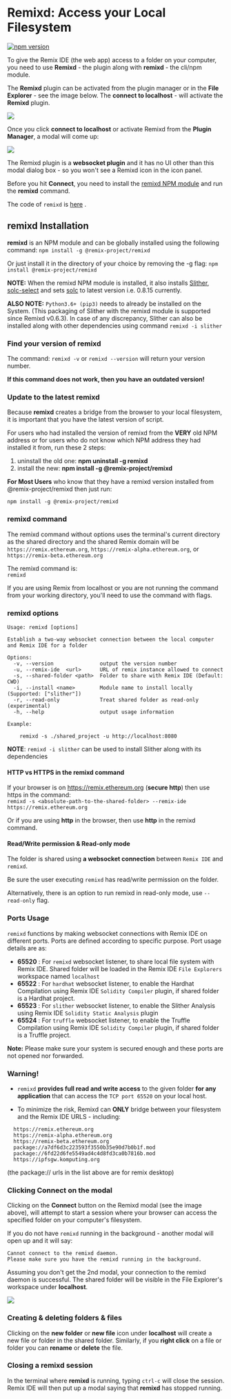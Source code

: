 # Remixd: Access your Local Filesystem

[![npm version](https://badge.fury.io/js/%40remix-project%2Fremixd.svg)](https://www.npmjs.com/package/@remix-project/remixd)

To give the Remix IDE (the web app) access to a folder on your computer, you need to use **Remixd** - the plugin along with **remixd** - the cli/npm module.

The **Remixd** plugin can be activated from the plugin manager or in the **File Explorer** - see the image below. The **connect to localhost** - will activate the **Remixd** plugin.

![](images/a-remixd-fe.png)

Once you click **connect to localhost** or activate Remixd from the **Plugin Manager**, a modal will come up:

![](images/a-remixd-modal.png)

The Remixd plugin is a **websocket plugin** and it has no UI other than this modal dialog box - so you won't see a Remixd icon in the icon panel.

Before you hit **Connect**, you need to install the [remixd NPM module](https://www.npmjs.com/package/@remix-project/remixd) and run the **remixd** command.

The code of `remixd` is
[here](https://github.com/ethereum/remix-project/tree/master/libs/remixd) .

## remixd Installation

**remixd** is an NPM module and can be globally installed using the following command:
`npm install -g @remix-project/remixd`

Or just install it in the directory of your choice by removing the -g flag:
`npm install @remix-project/remixd`

**NOTE:** When the remixd NPM module is installed, it also installs [Slither](https://github.com/crytic/slither), [solc-select](https://github.com/crytic/solc-select?tab=readme-ov-file#quickstart) and sets [solc](https://docs.soliditylang.org/en/latest/installing-solidity.html) to latest version i.e. 0.8.15 currently.

**ALSO NOTE:** `Python3.6+ (pip3)` needs to already be installed on the System. (This packaging of Slither with the remixd module is supported since Remixd v0.6.3). In case of any discrepancy, Slither can also be installed along with other dependencies using command `remixd -i slither`

### Find your version of remixd

The command: `remixd -v` or `remixd --version` will return your version number.

**If this command does not work, then you have an outdated version!**

### Update to the latest remixd

Because **remixd** creates a bridge from the browser to your local filesystem, it is important that you have the latest version of script.

For users who had installed the version of remixd from the **VERY** old NPM address or for users who do not know which NPM address they had installed it from, run these 2 steps:

1. uninstall the old one: **npm uninstall -g remixd**
2. install the new: **npm install -g @remix-project/remixd**

**For Most Users** who know that they have a remixd version installed from @remix-project/remixd then just run:

```shell
npm install -g @remix-project/remixd
```

### remixd command

The remixd command without options uses the terminal's current directory as the shared directory and the shared Remix domain will be `https://remix.ethereum.org`, `https://remix-alpha.ethereum.org`, or `https://remix-beta.ethereum.org`

The remixd command is:<br>
`remixd`

If you are using Remix from localhost or you are not running the command from your working directory, you'll need to use the command with flags.

### remixd options

```shell
Usage: remixd [options]

Establish a two-way websocket connection between the local computer and Remix IDE for a folder

Options:
  -v, --version               output the version number
  -u, --remix-ide  <url>      URL of remix instance allowed to connect
  -s, --shared-folder <path>  Folder to share with Remix IDE (Default: CWD)
  -i, --install <name>        Module name to install locally (Supported: ["slither"])
  -r, --read-only             Treat shared folder as read-only (experimental)
  -h, --help                  output usage information

Example:

    remixd -s ./shared_project -u http://localhost:8080
```

**NOTE**: `remixd -i slither` can be used to install Slither along with its dependencies

#### HTTP vs HTTPS in the remixd command

If your browser is on https://remix.ethereum.org (**secure http**) then use https in the command:<br>
`remixd -s <absolute-path-to-the-shared-folder> --remix-ide https://remix.ethereum.org`

Or if you are using **http** in the browser, then use **http** in the remixd command.

#### Read/Write permission & Read-only mode

The folder is shared using **a websocket connection** between `Remix IDE`
and `remixd`.

Be sure the user executing `remixd` has read/write permission on the
folder.

Alternatively, there is an option to run remixd in read-only mode, use `--read-only` flag.

### Ports Usage

`remixd` functions by making websocket connections with Remix IDE on different ports. Ports are defined according to specific purpose. Port usage details are as:

- **65520** : For `remixd` websocket listener, to share local file system with Remix IDE. Shared folder will be loaded in the Remix IDE `File Explorers` workspace named `localhost`
- **65522** : For `hardhat` websocket listener, to enable the Hardhat Compilation using Remix IDE `Solidity Compiler` plugin, if shared folder is a Hardhat project.
- **65523** : For `slither` websocket listener, to enable the Slither Analysis using Remix IDE `Solidity Static Analysis` plugin
- **65524** : For `truffle` websocket listener, to enable the Truffle Compilation using Remix IDE `Solidity Compiler` plugin, if shared folder is a Truffle project.

**Note:** Please make sure your system is secured enough and these ports are not opened nor forwarded.

### Warning!

- `remixd` **provides full read and write access** to the given folder **for any
  application** that can access the `TCP port 65520` on your local host.

- To minimize the risk, Remixd can **ONLY** bridge between your filesystem and the Remix IDE URLS - including:

```text
  https://remix.ethereum.org
  https://remix-alpha.ethereum.org
  https://remix-beta.ethereum.org
  package://a7df6d3c223593f3550b35e90d7b0b1f.mod
  package://6fd22d6fe5549ad4c4d8fd3ca0b7816b.mod
  https://ipfsgw.komputing.org
```

(the package:// urls in the list above are for remix desktop)

### Clicking Connect on the modal

Clicking on the **Connect** button on the Remixd modal (see the image above), will attempt to start a session where your browser can access the specified folder on your computer's filesystem.

If you do not have `remixd` running in the background - another modal will open up and it will say:

```text
Cannot connect to the remixd daemon.
Please make sure you have the remixd running in the background.
```

Assuming you don't get the 2nd modal, your connection to the remixd daemon is successful. The shared folder will be visible in the File Explorer's workspace under **localhost**.

![](images/a-ws-localhost.png)

### Creating & deleting folders & files

Clicking on the **new folder** or **new file** icon under **localhost** will create a new file or folder in the shared folder. Similarly, if you **right click** on a file or folder you can **rename** or **delete** the file.

### Closing a remixd session

In the terminal where **remixd** is running, typing `ctrl-c` will close the session. Remix IDE will then put up a modal saying that **remixd** has stopped running.
